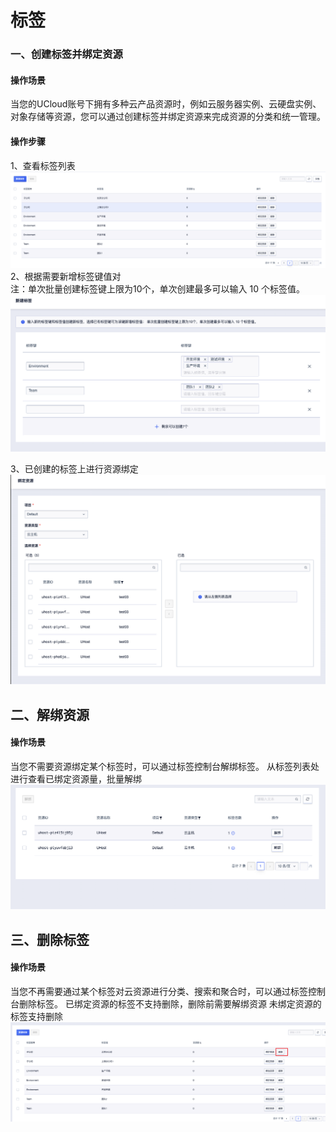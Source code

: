 # 标签

### 一、创建标签并绑定资源
#### 操作场景
当您的UCloud账号下拥有多种云产品资源时，例如云服务器实例、云硬盘实例、对象存储等资源，您可以通过创建标签并绑定资源来完成资源的分类和统一管理。
#### 操作步骤
1、查看标签列表
![](/images/list.png)
2、根据需要新增标签键值对  
注：单次批量创建标签键上限为10个，单次创建最多可以输入 10 个标签值。
![](/images/create.png)

3、已创建的标签上进行资源绑定
![](/images/binding.png)

## 二、解绑资源
#### 操作场景
当您不需要资源绑定某个标签时，可以通过标签控制台解绑标签。
从标签列表处进行查看已绑定资源量，批量解绑
![](/images/resource.png)
## 三、删除标签

#### 操作场景
当您不再需要通过某个标签对云资源进行分类、搜索和聚合时，可以通过标签控制台删除标签。
已绑定资源的标签不支持删除，删除前需要解绑资源
未绑定资源的标签支持删除
![](/images/delete.png)

